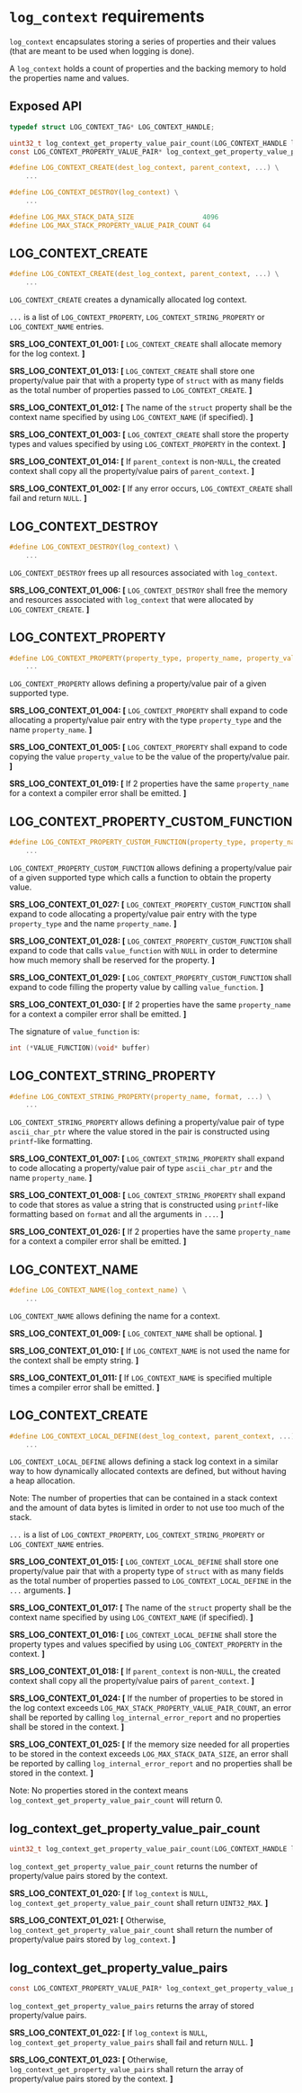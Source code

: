# `log_context` requirements

`log_context` encapsulates storing a series of properties and their values (that are meant to be used when logging is done).

A `log_context` holds a count of properties and the backing memory to hold the properties name and values.

## Exposed API

```c
typedef struct LOG_CONTEXT_TAG* LOG_CONTEXT_HANDLE;

uint32_t log_context_get_property_value_pair_count(LOG_CONTEXT_HANDLE log_context);
const LOG_CONTEXT_PROPERTY_VALUE_PAIR* log_context_get_property_value_pairs(LOG_CONTEXT_HANDLE log_context);

#define LOG_CONTEXT_CREATE(dest_log_context, parent_context, ...) \
    ...

#define LOG_CONTEXT_DESTROY(log_context) \
    ...

#define LOG_MAX_STACK_DATA_SIZE                 4096
#define LOG_MAX_STACK_PROPERTY_VALUE_PAIR_COUNT 64
```

## LOG_CONTEXT_CREATE

```c
#define LOG_CONTEXT_CREATE(dest_log_context, parent_context, ...) \
    ...
```

`LOG_CONTEXT_CREATE` creates a dynamically allocated log context.

`...` is a list of `LOG_CONTEXT_PROPERTY`, `LOG_CONTEXT_STRING_PROPERTY` or `LOG_CONTEXT_NAME` entries.

**SRS_LOG_CONTEXT_01_001: [** `LOG_CONTEXT_CREATE` shall allocate memory for the log context. **]**

**SRS_LOG_CONTEXT_01_013: [** `LOG_CONTEXT_CREATE` shall store one property/value pair that with a property type of `struct` with as many fields as the total number of properties passed to `LOG_CONTEXT_CREATE`. **]**

**SRS_LOG_CONTEXT_01_012: [** The name of the `struct` property shall be the context name specified by using `LOG_CONTEXT_NAME` (if specified). **]**

**SRS_LOG_CONTEXT_01_003: [** `LOG_CONTEXT_CREATE` shall store the property types and values specified by using `LOG_CONTEXT_PROPERTY` in the context. **]**

**SRS_LOG_CONTEXT_01_014: [** If `parent_context` is non-`NULL`, the created context shall copy all the property/value pairs of `parent_context`. **]**

**SRS_LOG_CONTEXT_01_002: [** If any error occurs, `LOG_CONTEXT_CREATE` shall fail and return `NULL`. **]**

## LOG_CONTEXT_DESTROY

```c
#define LOG_CONTEXT_DESTROY(log_context) \
    ...
```

`LOG_CONTEXT_DESTROY` frees up all resources associated with `log_context`.

**SRS_LOG_CONTEXT_01_006: [** `LOG_CONTEXT_DESTROY` shall free the memory and resources associated with `log_context` that were allocated by `LOG_CONTEXT_CREATE`. **]**

## LOG_CONTEXT_PROPERTY

```c
#define LOG_CONTEXT_PROPERTY(property_type, property_name, property_value) \
    ...
```

`LOG_CONTEXT_PROPERTY` allows defining a property/value pair of a given supported type.

**SRS_LOG_CONTEXT_01_004: [** `LOG_CONTEXT_PROPERTY` shall expand to code allocating a property/value pair entry with the type `property_type` and the name `property_name`. **]**

**SRS_LOG_CONTEXT_01_005: [** `LOG_CONTEXT_PROPERTY` shall expand to code copying the value `property_value` to be the value of the property/value pair. **]**

**SRS_LOG_CONTEXT_01_019: [** If 2 properties have the same `property_name` for a context a compiler error shall be emitted. **]**

## LOG_CONTEXT_PROPERTY_CUSTOM_FUNCTION

```c
#define LOG_CONTEXT_PROPERTY_CUSTOM_FUNCTION(property_type, property_name, value_function) \
    ...
```

`LOG_CONTEXT_PROPERTY_CUSTOM_FUNCTION` allows defining a property/value pair of a given supported type which calls a function to obtain the property value.

**SRS_LOG_CONTEXT_01_027: [** `LOG_CONTEXT_PROPERTY_CUSTOM_FUNCTION` shall expand to code allocating a property/value pair entry with the type `property_type` and the name `property_name`. **]**

**SRS_LOG_CONTEXT_01_028: [** `LOG_CONTEXT_PROPERTY_CUSTOM_FUNCTION` shall expand to code that calls `value_function` with `NULL` in order to determine how much memory shall be reserved for the property. **]**

**SRS_LOG_CONTEXT_01_029: [** `LOG_CONTEXT_PROPERTY_CUSTOM_FUNCTION` shall expand to code filling the property value by calling `value_function`. **]**

**SRS_LOG_CONTEXT_01_030: [** If 2 properties have the same `property_name` for a context a compiler error shall be emitted. **]**

The signature of `value_function` is:

```c
int (*VALUE_FUNCTION)(void* buffer)
```

## LOG_CONTEXT_STRING_PROPERTY

```c
#define LOG_CONTEXT_STRING_PROPERTY(property_name, format, ...) \
    ...
```

`LOG_CONTEXT_STRING_PROPERTY` allows defining a property/value pair of type `ascii_char_ptr` where the value stored in the pair is constructed using `printf`-like formatting.

**SRS_LOG_CONTEXT_01_007: [** `LOG_CONTEXT_STRING_PROPERTY` shall expand to code allocating a property/value pair of type `ascii_char_ptr` and the name `property_name`. **]**

**SRS_LOG_CONTEXT_01_008: [** `LOG_CONTEXT_STRING_PROPERTY` shall expand to code that stores as value a string that is constructed using `printf`-like formatting based on `format` and all the arguments in `...`. **]**

**SRS_LOG_CONTEXT_01_026: [** If 2 properties have the same `property_name` for a context a compiler error shall be emitted. **]**

## LOG_CONTEXT_NAME

```c
#define LOG_CONTEXT_NAME(log_context_name) \
    ...
```

`LOG_CONTEXT_NAME` allows defining the name for a context.

**SRS_LOG_CONTEXT_01_009: [** `LOG_CONTEXT_NAME` shall be optional. **]**

**SRS_LOG_CONTEXT_01_010: [** If `LOG_CONTEXT_NAME` is not used the name for the context shall be empty string. **]**

**SRS_LOG_CONTEXT_01_011: [** If `LOG_CONTEXT_NAME` is specified multiple times a compiler error shall be emitted. **]**

## LOG_CONTEXT_CREATE

```c
#define LOG_CONTEXT_LOCAL_DEFINE(dest_log_context, parent_context, ...) \
    ...
```

`LOG_CONTEXT_LOCAL_DEFINE` allows defining a stack log context in a similar way to how dynamically allocated contexts are defined, but without having a heap allocation.

Note: The number of properties that can be contained in a stack context and the amount of data bytes is limited in order to not use too much of the stack.

`...` is a list of `LOG_CONTEXT_PROPERTY`, `LOG_CONTEXT_STRING_PROPERTY` or `LOG_CONTEXT_NAME` entries.

**SRS_LOG_CONTEXT_01_015: [** `LOG_CONTEXT_LOCAL_DEFINE` shall store one property/value pair that with a property type of `struct` with as many fields as the total number of properties passed to `LOG_CONTEXT_LOCAL_DEFINE` in the `...` arguments. **]**

**SRS_LOG_CONTEXT_01_017: [** The name of the `struct` property shall be the context name specified by using `LOG_CONTEXT_NAME` (if specified). **]**

**SRS_LOG_CONTEXT_01_016: [** `LOG_CONTEXT_LOCAL_DEFINE` shall store the property types and values specified by using `LOG_CONTEXT_PROPERTY` in the context. **]**

**SRS_LOG_CONTEXT_01_018: [** If `parent_context` is non-`NULL`, the created context shall copy all the property/value pairs of `parent_context`. **]**

**SRS_LOG_CONTEXT_01_024: [** If the number of properties to be stored in the log context exceeds `LOG_MAX_STACK_PROPERTY_VALUE_PAIR_COUNT`, an error shall be reported by calling `log_internal_error_report` and no properties shall be stored in the context. **]**

**SRS_LOG_CONTEXT_01_025: [** If the memory size needed for all properties to be stored in the context exceeds `LOG_MAX_STACK_DATA_SIZE`, an error shall be reported by calling `log_internal_error_report` and no properties shall be stored in the context. **]**

Note: No properties stored in the context means `log_context_get_property_value_pair_count` will return 0.

## log_context_get_property_value_pair_count

```c
uint32_t log_context_get_property_value_pair_count(LOG_CONTEXT_HANDLE log_context);
```

`log_context_get_property_value_pair_count` returns the number of property/value pairs stored by the context.

**SRS_LOG_CONTEXT_01_020: [** If `log_context` is `NULL`, `log_context_get_property_value_pair_count` shall return `UINT32_MAX`. **]**

**SRS_LOG_CONTEXT_01_021: [** Otherwise, `log_context_get_property_value_pair_count` shall return the number of property/value pairs stored by `log_context`. **]**

## log_context_get_property_value_pairs

```c
const LOG_CONTEXT_PROPERTY_VALUE_PAIR* log_context_get_property_value_pairs(LOG_CONTEXT_HANDLE log_context);
```

`log_context_get_property_value_pairs` returns the array of stored property/value pairs.

**SRS_LOG_CONTEXT_01_022: [** If `log_context` is `NULL`, `log_context_get_property_value_pairs` shall fail and return `NULL`. **]**

**SRS_LOG_CONTEXT_01_023: [** Otherwise, `log_context_get_property_value_pairs` shall return the array of property/value pairs stored by the context. **]**

